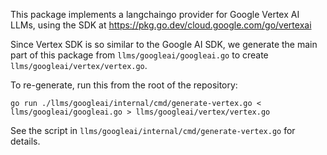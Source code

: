 This package implements a langchaingo provider for Google Vertex AI LLMs,
using the SDK at https://pkg.go.dev/cloud.google.com/go/vertexai

Since Vertex SDK is so similar to the Google AI SDK, we generate the main part
of this package from `llms/googleai/googleai.go` to create
`llms/googleai/vertex/vertex.go`.

To re-generate, run this from the root of the repository:

    go run ./llms/googleai/internal/cmd/generate-vertex.go < llms/googleai/googleai.go > llms/googleai/vertex/vertex.go

See the script in `llms/googleai/internal/cmd/generate-vertex.go` for details.
